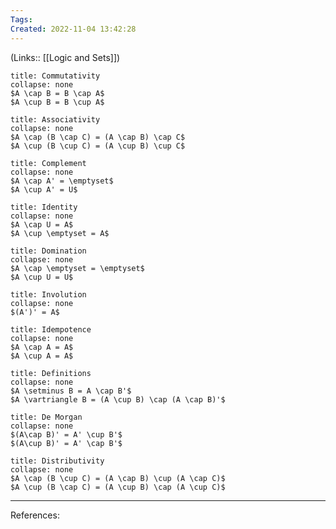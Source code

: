 ```yaml
---
Tags: 
Created: 2022-11-04 13:42:28
---
```

(Links:: [[Logic and Sets]])

```ad-important
title: Commutativity
collapse: none
$A \cap B = B \cap A$
$A \cup B = B \cup A$
```
```ad-important
title: Associativity
collapse: none
$A \cap (B \cap C) = (A \cap B) \cap C$
$A \cup (B \cup C) = (A \cup B) \cup C$
```
```ad-important
title: Complement
collapse: none
$A \cap A' = \emptyset$
$A \cup A' = U$
```
```ad-important
title: Identity
collapse: none
$A \cap U = A$
$A \cup \emptyset = A$
```
```ad-important
title: Domination
collapse: none
$A \cap \emptyset = \emptyset$
$A \cup U = U$
```
```ad-important
title: Involution
collapse: none
$(A')' = A$
```
```ad-important
title: Idempotence
collapse: none
$A \cap A = A$
$A \cup A = A$
```
```ad-important
title: Definitions
collapse: none
$A \setminus B = A \cap B'$
$A \vartriangle B = (A \cup B) \cap (A \cap B)'$
```
```ad-important
title: De Morgan
collapse: none
$(A\cap B)' = A' \cup B'$
$(A\cup B)' = A' \cap B'$
```
```ad-important
title: Distributivity
collapse: none
$A \cap (B \cup C) = (A \cap B) \cup (A \cap C)$
$A \cup (B \cap C) = (A \cup B) \cap (A \cup C)$
```
---
References:
